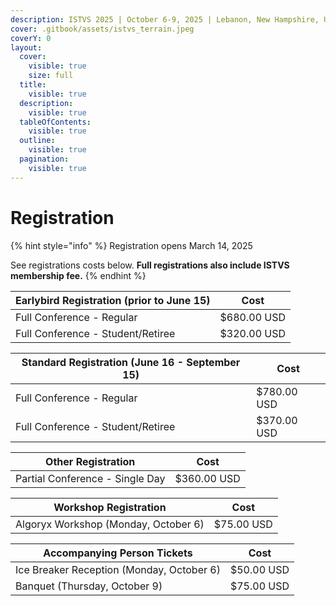 ```yaml
---
description: ISTVS 2025 | October 6-9, 2025 | Lebanon, New Hampshire, USA
cover: .gitbook/assets/istvs_terrain.jpeg
coverY: 0
layout:
  cover:
    visible: true
    size: full
  title:
    visible: true
  description:
    visible: true
  tableOfContents:
    visible: true
  outline:
    visible: true
  pagination:
    visible: true
---
```


# Registration

{% hint style="info" %}
Registration opens March 14, 2025

See registrations costs below. **Full registrations also include ISTVS membership fee.**
{% endhint %}

| Earlybird Registration (prior to June 15) | Cost        |
| ----------------------------------------- | ----------- |
| Full Conference - Regular                 | $680.00 USD |
| Full Conference - Student/Retiree         | $320.00 USD |

| Standard Registration (June 16 - September 15) | Cost        |
| ---------------------------------------------- | ----------- |
| Full Conference - Regular                      | $780.00 USD |
| Full Conference - Student/Retiree              | $370.00 USD |

| Other Registration              | Cost        |
| ------------------------------- | ----------- |
| Partial Conference - Single Day | $360.00 USD |

| Workshop Registration                | Cost       |
| ------------------------------------ | ---------- |
| Algoryx Workshop (Monday, October 6) | $75.00 USD |

| Accompanying Person Tickets               | Cost       |
| ----------------------------------------- | ---------- |
| Ice Breaker Reception (Monday, October 6) | $50.00 USD |
| Banquet (Thursday, October 9)             | $75.00 USD |
